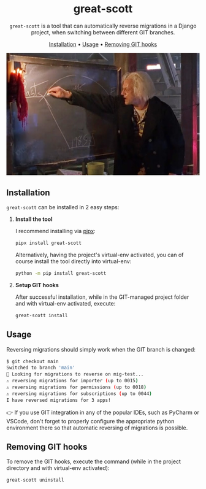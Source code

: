 <div align="center">

# great-scott

`great-scott` is a tool that can automatically reverse migrations in a Django project, when switching between different GIT branches.

[Installation](#installation) •
[Usage](#usage) •
[Removing GIT hooks](#removing-git-hooks)

![doc](img/doc.jpeg)

</div>


## Installation

`great-scott` can be installed in 2 easy steps:

1. **Install the tool**
 
   I recommend installing via [pipx](https://github.com/pypa/pipx):
   ```sh
   pipx install great-scott
   ```

   Alternatively, having the project's virtual-env activated, you can of course install the tool directly into virtual-env:
   ```sh
   python -m pip install great-scott
   ```

2. **Setup GIT hooks**

   After successful installation, while in the GIT-managed project folder and with virtual-env activated, execute:
   ```sh
   great-scott install
   ```


## Usage

Reversing migrations should simply work when the GIT branch is changed:

```sh
$ git checkout main
Switched to branch 'main'
👀 Looking for migrations to reverse on mig-test...
⚠️ reversing migrations for importer (up to 0015)
⚠️ reversing migrations for permissions (up to 0018)
⚠️ reversing migrations for subscriptions (up to 0044)
I have reversed migrations for 3 apps!
```

👉 If you use GIT integration in any of the popular IDEs, such as PyCharm or VSCode, don't forget to properly configure the appropriate python environment there so that automatic reversing of migrations is possible.


## Removing GIT hooks

To remove the GIT hooks, execute the command (while in the project directory and with virtual-env activated):
```sh
great-scott uninstall
```
